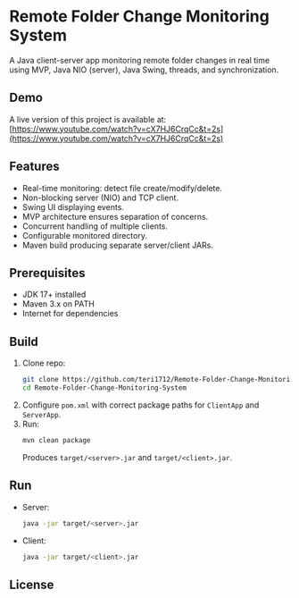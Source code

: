 # Remote Folder Change Monitoring System

A Java client-server app monitoring remote folder changes in real time using MVP, Java NIO (server), Java Swing,
threads, and synchronization.

## Demo

A live version of this project is available at:  
[https://www.youtube.com/watch?v=cX7HJ6CrqCc&t=2s](https://www.youtube.com/watch?v=cX7HJ6CrqCc&t=2s)

## Features

- Real-time monitoring: detect file create/modify/delete.
- Non-blocking server (NIO) and TCP client.
- Swing UI displaying events.
- MVP architecture ensures separation of concerns.
- Concurrent handling of multiple clients.
- Configurable monitored directory.
- Maven build producing separate server/client JARs.

## Prerequisites

- JDK 17+ installed
- Maven 3.x on PATH
- Internet for dependencies

## Build

1. Clone repo:
   ```bash
   git clone https://github.com/teri1712/Remote-Folder-Change-Monitoring-System.git
   cd Remote-Folder-Change-Monitoring-System
   ```
2. Configure `pom.xml` with correct package paths for `ClientApp` and `ServerApp`.
3. Run:
   ```bash
   mvn clean package
   ```
   Produces `target/<server>.jar` and `target/<client>.jar`.

## Run

- Server:
  ```bash
  java -jar target/<server>.jar
  ```
- Client:
  ```bash
  java -jar target/<client>.jar
  ```

## License